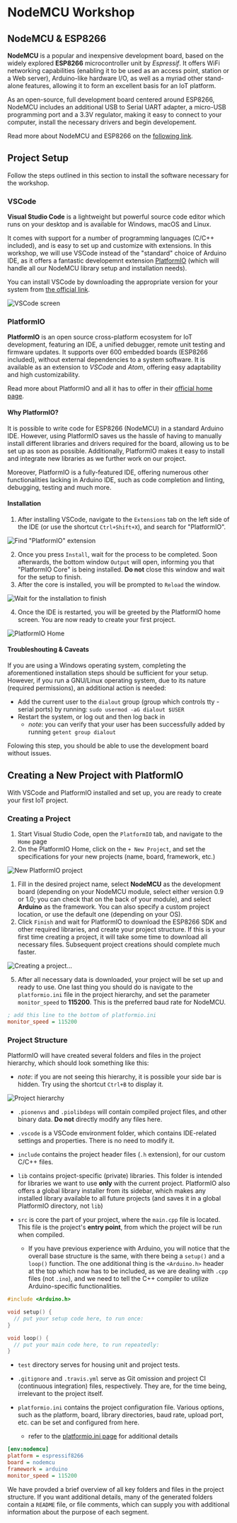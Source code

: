 # NodeMCU Workshop

## NodeMCU & ESP8266

__NodeMCU__ is a popular and inexpensive development board, based on the widely explored __ESP8266__ microcontroller unit by _Espressif_. It offers WiFi networking capabilities (enabling it to be used as an access point, station or a Web server), Arduino-like hardware I/O,  as well as a myriad other stand-alone features, allowing it to form an excellent basis for an IoT platform.
  
As an open-source, full development board centered around ESP8266, NodeMCU includes an additional USB to Serial UART adapter, a micro-USB programming port and a 3.3V regulator, making it easy to connect to your computer, install the necessary drivers and begin developement.

Read more about NodeMCU and ESP8266 on the [following link](http://42bots.com/esp8266/nodemcu-esp8266-iot-development-board-overview/).
  
## Project Setup

Follow the steps outlined in this section to install the software necessary for the workshop.

### VSCode
__Visual Studio Code__ is a lightweight but powerful source code editor which runs on your desktop and is available for Windows, macOS and Linux.

It comes with support for a number of programming languages (C/C++ included), and is easy to set up and customize with extensions. In this workshop, we will use VSCode instead of the "standard" choice of Arduino IDE, as it offers a fantastic developemnt extension [PlatformIO](https://platformio.org/) (which will handle all our NodeMCU library setup and installation needs).

You can install VSCode by downloading the appropriate version for your system from [the official link](https://code.visualstudio.com/).

![VSCode screen](./img/setup/vscode.png)

### PlatformIO

__PlatformIO__ is an open source cross-platform ecosystem for IoT development, featuring an IDE, a unified debugger, remote unit testing and firmware updates. It supports over 600 embedded boards (ESP8266 included), without external dependencies to a system software. It is available as an extension to _VSCode_ and _Atom_, offering easy adaptability and high customizability.

Read more about PlatformIO and all it has to offer in their [official home page](https://platformio.org).

#### Why PlatformIO?

It is possible to write code for ESP8266 (NodeMCU) in a standard Arduino IDE. However, using PlatformIO saves us the hassle of having to manually install different libraries and drivers required for the board, allowing us to be set up as soon as possible. Additionally, PlatformIO makes it easy to install and integrate new libraries as we further work on our project.

Moreover, PlatformIO is a fully-featured IDE, offering numerous other functionalities lacking in Arduino IDE, such as code completion and linting, debugging, testing and much more.

#### Installation
1. After installing VSCode, navigate to the `Extensions` tab on the left side of the IDE (or use the shortcut `Ctrl+Shift+X`), and search for "PlatformIO".

![Find "PlatformIO" extension](./img/setup/platformio-install.png)

2. Once you press `Install`, wait for the process to be completed. Soon afterwards, the bottom window `Output` will open, informing you that "PlatformIO Core" is being installed. __Do not__ close this window and wait for the setup to finish. 
3. After the core is installed, you will be prompted to `Reload` the window. 

![Wait for the installation to finish](./img/setup/platformio-install-2.png)

4. Once the IDE is restarted, you will be greeted by the PlatformIO home screen. You are now ready to create your first project.

![PlatformIO Home](./img/setup/platformio-home.png)

#### Troubleshouting & Caveats

If you are using a Windows operating system, completing the aforementioned installation steps should be sufficient for your setup. However, if you run a GNU/Linux operating system, due to its nature (required permissions), an additional action is needed:

- Add the current user to the `dialout` group (group which controls tty - serial ports) by running: `sudo usermod -aG dialout $USER`
- Restart the system, or log out and then log back in
    - _note_: you can verify that your user has been successfully added by running `getent group dialout`

Folowing this step, you should be able to use the development board without issues.

## Creating a New Project with PlatformIO

With VSCode and PlatformIO installed and set up, you are ready to create your first IoT project.

### Creating a Project

1. Start Visual Studio Code, open the `PlatformIO` tab, and navigate to the `Home` page
2. On the PlatformIO Home, click on the `+ New Project`, and set the specifications for your new projects (name, board, framework, etc.)

![New PlatformIO project](./img/new-project/platformio-new.png)

1. Fill in the desired project name, select **NodeMCU** as the development board (depending on your NodeMCU module, select either version 0.9 or 1.0; you can check that on the back of your module), and select **Arduino** as the framework. You can also specify a custom project location, or use the default one (depending on your OS).
2. Click `Finish` and wait for PlatformIO to download the ESP8266 SDK and other required libraries, and create your project structure. If this is your first time creating a project, it will take some time to download all necessary files. Subsequent project creations should complete much faster.

![Creating a project...](./img/new-project/platformio-creating.png)

5. After all necessary data is downloaded, your project will be set up and ready to use. One last thing you should do is navigate to the `platformio.ini` file in the project hierarchy, and set the parameter `monitor_speed` to **115200**. This is the preferred baud rate for NodeMCU.

```ini
; add this line to the bottom of platformio.ini
monitor_speed = 115200
```

### Project Structure

PlatformIO will have created several folders and files in the project hierarchy, which should look something like this:
 - *note*: if you are not seeing this hierarchy, it is possible your side bar is hidden. Try using the shortcut `Ctrl+B` to display it.

![Project hierarchy](./img/new-project/platformio-hierarchy.png)

- `.pionenvs` and `.piolibdeps` will contain compiled project files, and other binary data. **Do not** directly modify any files here.

- `.vscode` is a VSCode environment folder, which contains IDE-related settings and properties. There is no need to modify it.

- `include` contains the project header files (`.h` extension), for our custom C/C++ files. 

- `lib` contains project-specific (private) libraries. This folder is intended for libraries we want to use **only** with the current project. PlatformIO also offers a global library installer from its sidebar, which makes any installed library available to all future projects (and saves it in a global PlatformIO directory, not `lib`)

- `src` is core the part of your project, where the `main.cpp` file is located. This file is the project's **entry point**, from which the project will be run when compiled.

  - If you have previous experience with Arduino, you will notice that the overall base structure is the same, with there being a `setup()` and a `loop()` function. The one additional thing is the `<Arduino.h>` header at the top which now has to be included, as we are dealing with `.cpp` files (not `.ino`), and we need to tell the C++ compiler to utilize Arduino-specific functionalities.

```cpp
#include <Arduino.h>

void setup() {
  // put your setup code here, to run once:
}

void loop() {
  // put your main code here, to run repeatedly:
}
```

- `test` directory serves for housing unit and project tests.

- `.gitignore` and `.travis.yml` serve as Git omission and project CI (continuous integration) files, respectively. They are, for the time being, irrelevant to the project itself.
- `platformio.ini` contains the project configuration file. Various options, such as the platform, board, library directories, baud rate, upload port, etc. can be set and configured from here. 
  - refer to the [platformio.ini page](https://docs.platformio.org/en/latest/projectconf.html) for additional details

```ini
[env:nodemcu]
platform = espressif8266
board = nodemcu
framework = arduino
monitor_speed = 115200
```

We have provded a brief overview of all key folders and files in the project structure. If you want additional details, many of the generated folders contain a `README` file, or file comments, which can supply you with additional information about the purpose of each segment.